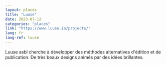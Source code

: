 ```yaml
---
layout: places
title: "Luuse"
date: 2023-07-12
categories: "places"
link: "https://www.luuse.io/projects/"
lang: fr
lang-ref: luuse
---
```

Luuse asbl cherche à développer des méthodes alternatives d'édition et de publication. De très beaux designs animés par des idées brillantes.
